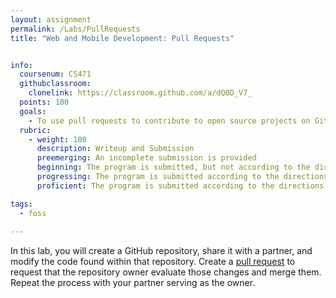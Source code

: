 ```yaml
---
layout: assignment
permalink: /Labs/PullRequests
title: "Web and Mobile Development: Pull Requests"


info:
  coursenum: CS471
  githubclassroom:
    clonelink: https://classroom.github.com/a/dQ0D_V7_
  points: 100
  goals:
    - To use pull requests to contribute to open source projects on GitHub
  rubric:
    - weight: 100
      description: Writeup and Submission
      preemerging: An incomplete submission is provided
      beginning: The program is submitted, but not according to the directions in one or more ways (for example, because it is lacking a readme writeup)
      progressing: The program is submitted according to the directions with a minor omission or correction needed
      proficient: The program is submitted according to the directions, including a readme writeup describing the solution

tags:
  - foss
  
---
```


In this lab, you will create a GitHub repository, share it with a partner, and modify the code found within that repository.  Create a [pull request](https://yangsu.github.io/pull-request-tutorial/) to request that the repository owner evaluate those changes and merge them.  Repeat the process with your partner serving as the owner.